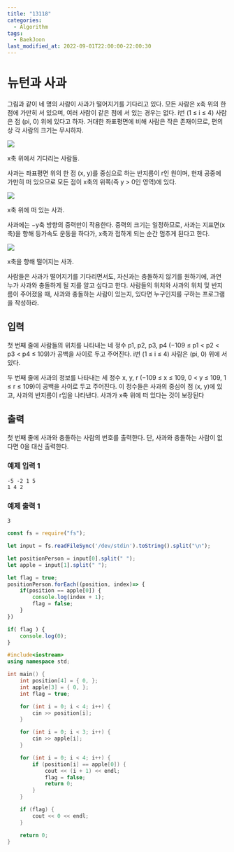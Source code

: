 ```yaml
---
title: "13118"
categories:
  - Algorithm
tags:
  - BaekJoon
last_modified_at: 2022-09-01T22:00:00-22:00:30
---
```


# 뉴턴과 사과

그림과 같이 네 명의 사람이 사과가 떨어지기를 기다리고 있다. 모든 사람은 x축 위의 한 점에 가만히 서 있으며, 여러 사람이 같은 점에 서 있는 경우는 없다. i번 (1 ≤ i ≤ 4) 사람은 점 (pi, 0) 위에 있다고 하자. 거대한 좌표평면에 비해 사람은 작은 존재이므로, 편의상 각 사람의 크기는 무시하자.


<img src="/assets/images/acmicpc/13118(1).png" />

x축 위에서 기다리는 사람들.

사과는 좌표평면 위의 한 점 (x, y)를 중심으로 하는 반지름이 r인 원이며, 현재 공중에 가만히 떠 있으므로 모든 점이 x축의 위쪽(즉 y > 0인 영역)에 있다.

<img src="/assets/images/acmicpc/13118(2).png" />

x축 위에 떠 있는 사과.

사과에는 −y축 방향의 중력만이 작용한다. 중력의 크기는 일정하므로, 사과는 지표면(x축)을 향해 등가속도 운동을 하다가, x축과 접하게 되는 순간 멈추게 된다고 한다.


<img src="/assets/images/acmicpc/13118(3).png" />

x축을 향해 떨어지는 사과.

사람들은 사과가 떨어지기를 기다리면서도, 자신과는 충돌하지 않기를 원하기에, 과연 누가 사과와 충돌하게 될 지를 알고 싶다고 한다. 사람들의 위치와 사과의 위치 및 반지름이 주어졌을 때, 사과와 충돌하는 사람이 있는지, 있다면 누구인지를 구하는 프로그램을 작성하라.

## 입력
첫 번째 줄에 사람들의 위치를 나타내는 네 정수 p1, p2, p3, p4 (−109 ≤ p1 < p2 < p3 < p4 ≤ 109)가 공백을 사이로 두고 주어진다. i번 (1 ≤ i ≤ 4) 사람은 (pi, 0) 위에 서 있다.

두 번째 줄에 사과의 정보를 나타내는 세 정수 x, y, r (−109 ≤ x ≤ 109, 0 < y ≤ 109, 1 ≤ r ≤ 109)이 공백을 사이로 두고 주어진다. 이 정수들은 사과의 중심이 점 (x, y)에 있고, 사과의 반지름이 r임을 나타낸다. 사과가 x축 위에 떠 있다는 것이 보장된다

## 출력
첫 번째 줄에 사과와 충돌하는 사람의 번호를 출력한다. 단, 사과와 충돌하는 사람이 없다면 0을 대신 출력한다.

### 예제 입력 1 

```
-5 -2 1 5
1 4 2
```

### 예제 출력 1 

```
3
```

```javascript
const fs = require("fs");

let input = fs.readFileSync('/dev/stdin').toString().split("\n");

let positionPerson = input[0].split(" ");
let apple = input[1].split(" ");

let flag = true;
positionPerson.forEach((position, index)=> {
    if(position == apple[0]) {
        console.log(index + 1);
        flag = false;
    }
})

if( flag ) {
    console.log(0);
}
```

```c++
#include<iostream>
using namespace std;

int main() {
    int position[4] = { 0, };
    int apple[3] = { 0, };
    int flag = true;

    for (int i = 0; i < 4; i++) {
        cin >> position[i];
    }

    for (int i = 0; i < 3; i++) {
        cin >> apple[i];
    }

    for (int i = 0; i < 4; i++) {
        if (position[i] == apple[0]) {
            cout << (i + 1) << endl;
            flag = false;
            return 0;
        }
    }

    if (flag) {
        cout << 0 << endl;
    }

    return 0;
}
```
